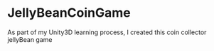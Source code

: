 # JellyBeanCoinGame
As part of my Unity3D learning process, I created this coin collector jellyBean game
